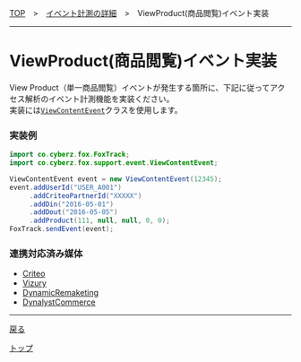 [TOP](../../README.md)　>　[イベント計測の詳細](../README.md)　>　ViewProduct(商品閲覧)イベント実装

---

# ViewProduct(商品閲覧)イベント実装

View Product（単一商品閲覧）イベントが発生する箇所に、下記に従ってアクセス解析のイベント計測機能を実装ください。<br>
実装には[`ViewContentEvent`](../../sdk_api/event/ViewContentEvent.md)クラスを使用します。

### 実装例

```java
import co.cyberz.fox.FoxTrack;
import co.cyberz.fox.support.event.ViewContentEvent;

ViewContentEvent event = new ViewContentEvent(12345);
event.addUserId("USER_A001")
     .addCriteoPartnerId("XXXXX")
     .addDin("2016-05-01")
     .addDout("2016-05-05")
     .addProduct(111, null, null, 0, 0);
FoxTrack.sendEvent(event);
```

### 連携対応済み媒体

* [Criteo](../cooperation_medias/Criteo/README.md#view_content)
* [Vizury](../cooperation_medias/Vizury/README.md#view_content)
* [DynamicRemaketing](../cooperation_medias/DynamicRemarketing/README.md#view_content)
* [DynalystCommerce](../cooperation_medias/DynalystCommerce/README.md#view_content)


---
[戻る](../README.md#supported_events)

[トップ](../../README.md)
